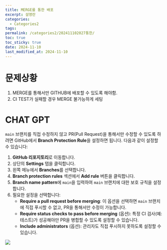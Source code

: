 ```yaml
---
title: MERGE를 통한 배포
excerpt: 설명란
categories:
  - Categories2
tags: 
permalink: /categories2/202411102027통한/
toc: true
toc_sticky: true
date: 2024-11-10
last_modified_at: 2024-11-10
---
```

# 문제상황
1. MERGE를 통해서만 GITHUB에 배포할 수 있도록 해야함.
2. CI TEST가 실패할 경우 MERGE 불가능하게 세팅

# CHAT GPT
`main` 브랜치를 직접 수정하지 않고 PR(Pull Request)을 통해서만 수정할 수 있도록 하려면 GitHub에서 **Branch Protection Rule**을 설정하면 됩니다. 다음과 같이 설정할 수 있습니다:

1. **GitHub 리포지토리**로 이동합니다.
2. 상단의 **Settings** 탭을 클릭합니다.
3. 왼쪽 메뉴에서 **Branches**를 선택합니다.
4. **Branch protection rules** 섹션에서 **Add rule** 버튼을 클릭합니다.
5. **Branch name pattern**에 `main`을 입력하여 `main` 브랜치에 대한 보호 규칙을 설정합니다.
6. 필요한 설정을 선택합니다:
    - **Require a pull request before merging**: 이 옵션을 선택하면 `main` 브랜치에 직접 푸시할 수 없고, PR을 통해서만 수정이 가능합니다.
    - **Require status checks to pass before merging** (옵션): 특정 CI 검사(예: 테스트)가 성공해야만 PR을 병합할 수 있도록 설정할 수 있습니다.
    - **Include administrators** (옵션): 관리자도 직접 푸시하지 못하도록 설정할 수 있습니다.


![](_md파일/Pasted%20image%2020241110202917.png)